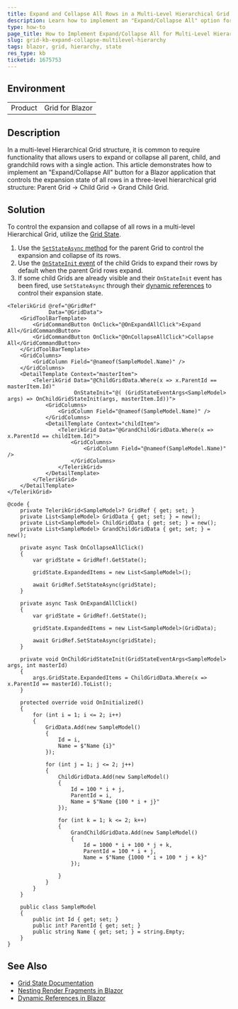 ```yaml
---
title: Expand and Collapse All Rows in a Multi-Level Hierarchical Grid
description: Learn how to implement an "Expand/Collapse All" option for a multi-level Hierarchical Grid in Blazor applications.
type: how-to
page_title: How to Implement Expand/Collapse All for Multi-Level Hierarchical Grid in Blazor
slug: grid-kb-expand-collapse-multilevel-hierarchy
tags: blazor, grid, hierarchy, state
res_type: kb
ticketid: 1675753
---
```


## Environment
<table>
	<tbody>
		<tr>
			<td>Product</td>
			<td>Grid for Blazor</td>
		</tr>
	</tbody>
</table>

## Description

In a multi-level Hierarchical Grid structure, it is common to require functionality that allows users to expand or collapse all parent, child, and grandchild rows with a single action. This article demonstrates how to implement an "Expand/Collapse All" button for a Blazor application that controls the expansion state of all rows in a three-level hierarchical grid structure: Parent Grid -> Child Grid -> Grand Child Grid.

## Solution

To control the expansion and collapse of all rows in a multi-level Hierarchical Grid, utilize the [Grid State](slug://grid-state).

1. Use the [`SetStateAsync` method](slug://grid-state#methods) for the parent Grid to control the expansion and collapse of its rows.
2. Use the [`OnStateInit` event](slug://grid-state#onstateinit) of the child Grids to expand their rows by default when the parent Grid rows expand.
3. If some child Grids are already visible and their `OnStateInit` event has been fired, use `SetStateAsync` through their [dynamic references](slug://common-kb-dynamic-refs) to control their expansion state.

````RAZOR
<TelerikGrid @ref="@GridRef"
             Data="@GridData">
    <GridToolBarTemplate>
        <GridCommandButton OnClick="@OnExpandAllClick">Expand All</GridCommandButton>
        <GridCommandButton OnClick="@OnCollapseAllClick">Collapse All</GridCommandButton>
    </GridToolBarTemplate>
    <GridColumns>
        <GridColumn Field="@nameof(SampleModel.Name)" />
    </GridColumns>
    <DetailTemplate Context="masterItem">
        <TelerikGrid Data="@ChildGridData.Where(x => x.ParentId == masterItem.Id)"
                     OnStateInit="@( (GridStateEventArgs<SampleModel> args) => OnChildGridStateInit(args, masterItem.Id))">
            <GridColumns>
                <GridColumn Field="@nameof(SampleModel.Name)" />
            </GridColumns>
            <DetailTemplate Context="childItem">
                <TelerikGrid Data="@GrandChildGridData.Where(x => x.ParentId == childItem.Id)">
                    <GridColumns>
                        <GridColumn Field="@nameof(SampleModel.Name)" />
                    </GridColumns>
                </TelerikGrid>
            </DetailTemplate>
        </TelerikGrid>
    </DetailTemplate>
</TelerikGrid>

@code {
    private TelerikGrid<SampleModel>? GridRef { get; set; }
    private List<SampleModel> GridData { get; set; } = new();
    private List<SampleModel> ChildGridData { get; set; } = new();
    private List<SampleModel> GrandChildGridData { get; set; } = new();

    private async Task OnCollapseAllClick()
    {
        var gridState = GridRef!.GetState();

        gridState.ExpandedItems = new List<SampleModel>();

        await GridRef.SetStateAsync(gridState);
    }

    private async Task OnExpandAllClick()
    {
        var gridState = GridRef!.GetState();

        gridState.ExpandedItems = new List<SampleModel>(GridData);

        await GridRef.SetStateAsync(gridState);
    }

    private void OnChildGridStateInit(GridStateEventArgs<SampleModel> args, int masterId)
    {
        args.GridState.ExpandedItems = ChildGridData.Where(x => x.ParentId == masterId).ToList();
    }

    protected override void OnInitialized()
    {
        for (int i = 1; i <= 2; i++)
        {
            GridData.Add(new SampleModel()
            {
                Id = i,
                Name = $"Name {i}"
            });

            for (int j = 1; j <= 2; j++)
            {
                ChildGridData.Add(new SampleModel()
                {
                    Id = 100 * i + j,
                    ParentId = i,
                    Name = $"Name {100 * i + j}"
                });

                for (int k = 1; k <= 2; k++)
                {
                    GrandChildGridData.Add(new SampleModel()
                    {
                        Id = 1000 * i + 100 * j + k,
                        ParentId = 100 * i + j,
                        Name = $"Name {1000 * i + 100 * j + k}"
                    });

                }
            }
        }
    }

    public class SampleModel
    {
        public int Id { get; set; }
        public int? ParentId { get; set; }
        public string Name { get; set; } = string.Empty;
    }
}
````

## See Also

* [Grid State Documentation](slug://grid-state)
* [Nesting Render Fragments in Blazor](slug://nest-renderfragment)
* [Dynamic References in Blazor](slug://common-kb-dynamic-refs)
